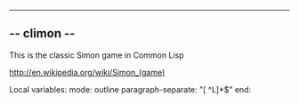 ------------
-- climon --
------------

This is the classic Simon game in Common Lisp

http://en.wikipedia.org/wiki/Simon_(game)



Local variables:
mode: outline
paragraph-separate: "[  ^L]*$"
end:
